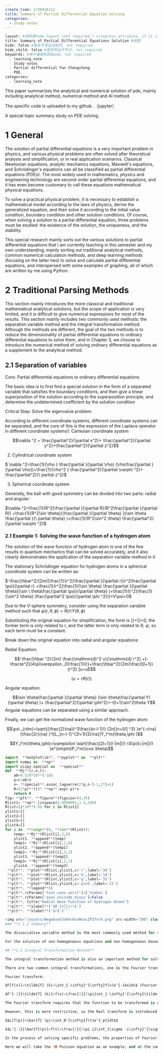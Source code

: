 ```yaml
---
create_time: 1730426112
title: Summary of Partial Differential Equation Solving
categories:
  - Study notes
---
```


```py
layout: #指明用home layout (not required.) vitepress attribute, if it is the homepage, use home.
title: Summary of Partial Differential Equations Solution #标题
hide: false #是否不导出当前页, not required
hide_child: false #是否导出子节点, not required 
keywords: #用于搜索和网站seo, not required 
  - learning_note
  - Study notes
  - Partial differential Fan Chengcheng
  - PDE
categories:
  - learning_note
```

This paper summarizes the analytical and numerical solution of pde, mainly including analytical method, numerical method and AI method.

The specific code is uploaded to my github. （jupyter）

A special topic summary study on PDE solving.

# **1 General**

The solution of partial differential equations is a very important problem in physics, and various physical problems are often solved after theoretical analysis and simplification, or in real application scenarios. Classical Newtonian equations, analytic mechanics equations, Maxwell's equations, and Schrödinger's equations can all be classified as partial differential equations (PDEs). The most widely used in mathematics, physics and engineering technology are second-order partial differential equations, and it has even become customary to call these equations mathematical physical equations.

To solve a practical physical problem, it is necessary to establish a mathematical model according to the laws of physics, derive the generalized equation, and then solve it according to the initial value condition, boundary condition and other solution conditions. Of course, when solving a solution to a partial differential equation, three problems must be studied: the existence of the solution, the uniqueness, and the stability.

This special research mainly sorts out the various solutions to partial differential equations that I am currently teaching in this semester and my own understanding, mainly sorting out traditional analytical methods, common numerical calculation methods, and deep learning methods (focusing on the latter two) to solve and calculate partial differential equations, and interspersed with some examples of graphing, all of which are written by me using Python.

# 2 Traditional Parsing Methods

This section mainly introduces the more classical and traditional mathematical analytical solutions, but the scope of application is very limited, and it is difficult to give numerical expressions for most of the results. This section mainly includes two commonly used methods: the separation variable method and the integral transformation method. Although the methods are different, the goal of the two methods is to reduce the dimensionality of partial differential equations to ordinary differential equations to solve them, and in Chapter 3, we choose to introduce the numerical method of solving ordinary differential equations as a supplement to the analytical method.

## 2.1 Separation of variables

Core: Partial differential equations to ordinary differential equations

The basic idea is to first find a special solution in the form of a separated variable that satisfies the boundary conditions, and then give a linear superposition of the solution according to the superposition principle, and determine the undetermined coefficient by the solution condition

Critical Step: Solve the eigenvalue problem.

According to different coordinate systems, different coordinate systems can be separated, and the core of this is the expression of the Laplace operator in different coordinate systems1. Cartesian coordinate system

$$\nabla ^2 = \frac{\partial^2}{\partial x^2}+ \frac{\partial^2}{\partial y^2}+\frac{\partial^2}{\partial z^2}$$

2. Cylindrical coordinate system

$ \nabla ^2=\frac{1}{\rho } \frac{\partial }{\partial \rho} (\rho\frac{\partial }{\partial \rho})+\frac{1}{\rho^2 } \frac{\partial^2}{\partial \varphi ^2}+ \frac{\partial^2}{\ partial z^2}$ 

3. Spherical coordinate system

Generally, the ball with good symmetry can be divided into two parts: radial and angular:

$\nabla ^2=\frac{1}{R^2}\frac{\partial }{\partial R}(R^2\frac{\partial }{\partial R}) +\frac{1}{R^2\sin \theta}{\frac{\partial }{\partial \theta} }(\sin \theta \frac{\partial }{\ partial \theta} )+\frac{1}{R^2\sin^2 \theta} \frac{\partial^2}{\partial \varphi ^2}$  

### 2.1 Example 1: Solving the wave function of a hydrogen atom

The solution of the wave function of hydrogen atom is one of the few results in quantum mechanics that can be solved accurately, and it also clearly demonstrates the application of the separation variable method in it

The stationary Schrödinger equation for hydrogen atoms in a spherical coordinate system can be written as:

$-\frac{\hbar^2}{2m}[\frac{1}{r^2}\frac{\partial }{\partial r}(r^2\frac{\partial \psi}{\partial r} +\frac{1}{r^2}\frac{1}{\sin \theta} \frac{\partial }{\partial \theta}(\sin \ theta\frac{\partial \psi}{\partial \theta} )+\frac{1}{r^2}\frac{1}{\sin^2 \theta} \frac{\partial^2 \psi}{\partial \phi ^2)}]+V\psi=0$ 

Due to the V-sphere symmetry, consider using the separation variable method such that $\psi(r,\theta,\phi)=R(r)Y(\theta,\phi)$

Substituting the original equation for simplification, the form is {}+{}=0, the former term is only related to r, and the latter term is only related to $\theta$, $\psi$, so each term must be a constant.

Break down the original equation into radial and angular equations:

Radial Equation:

$$-\frac{\hbar ^2}{2m} \frac{\mathrm{d}^2 u}{\mathrm{d} r^2} +[-\frac{e^2}{4\pi\varepsilon _0}\frac{1}{r}+\frac{\hbar^2}{2m}\frac{l(l+1)}{r^2} ]u=uE$$

$$(u=rR(r))$$

Angular equation:

$$\sin \theta\frac{\partial }{\partial \theta} (\sin \theta\frac{\partial Y}{\partial \theta} )+ \frac{\partial^2}{\partial \phi^2}=-l(l+1)\sin^2\theta Y$$Angular equations can be separated using a similar approach.

Finally, we can get the normalized wave function of the hydrogen atom:

$$\psi _{nlm}=\sqrt{(\frac{2}{na})^3\frac{(n-l-1)!} {2n[(n+l)!] ^3} }e^{-r/na}(\frac{2r}{na} )^l[L_{n-l-1}^{2l+1}(2r/na)]Y_l^m(\theta,\phi )$$

$$Y_l^m(\theta,\phi)=\varepsilon \sqrt{\frac{(2l+1)(l-|m|)!} {4\pi(l+|m|)!} }e^{im\phi}P_l^m(\cos \theta)$$

```py
import  **matplotlib**. **pyplot** as  **plt**
import numpy as  **np**
import scipy.special as  **special**
def  **Rj**(r,n,l):
    a0=0.529*10**(-10)
    p=r/a0/n
    v= **special**.assoc_laguerre(2*p,n-l-1,2*l+1)
    R=(2*p)**(l)* **np**.exp(-p)*v
    return R
fig= **plt**. **figure**(figsize=(4,4))
Rlist1= **np**.linspace(0.0000001,1.5,100)
Rlist=[i*10**(-9) for i in Rlist1]
ylist1=[]
ylist2=[]
ylist3=[]
ylist4=[]
for i in  **range**(0, **len**(Rlist)):
    temp= **Rj**(Rlist[i],3,0)
    ylist1. **append**(temp)
    temp1= **Rj**(Rlist[i],1,0)    
    ylist2. **append**(temp1)
    temp2= **Rj**(Rlist[i],3,1)    
    ylist3. **append**(temp2)
    temp3= **Rj**(Rlist[i],2,1)    
    ylist4. **append**(temp3)
 **plt**. **plot**(Rlist,ylist1,c='r',label='30')
 **plt**. **plot**(Rlist,ylist2,c='b',label='10')
 **plt**. **plot**(Rlist,ylist3,c='g',label='31')
 **plt**. **plot**(Rlist,ylist4,c='pink',label='21')
 **plt**. **legend**()
 **plt**.rcParams['font.sans-serif']=['Simhei']
 **plt**.rcParams['axes.unicode_minus']=False
 **plt**. title("Radial Wave Function of Hydrogen Atoms")
 **plt**. **ylabel**('$R_{nl}(r)$')
 **plt**. **xlabel**('$r$')```

<img src="/assets/WegwbueVJo6VcRxaNnacZP37nrh.png" src-width="390" class="markdown-img m-auto" src-height="390" align="center"/>
### **2.1.2 Summary**

The dissociative variable method is the most commonly used method for solving common partial differential equations and simplifying them.

For the solution of non-homogeneous equations and non-homogeneous boundary conditions, the solution of non-homogeneous boundary conditions is generally converted to homogeneous first, and then the eigenfunction expansion method is used to solve the problem.

## **2.2 Integral Transformation Method**

The integral transformation method is also an important method for solving mathematical physics equations, which is suitable for solving unbounded regions and semi-unbounded regions. The core idea is to reduce the number of independent variables through integral transformations until they are reduced to ordinary differential equations.    

There are two common integral transformations, one is the Fourier transform and the other is the Lagrangian transformation.

Fourier transform:

$F[f(x)]=\tilde{f} (k)=\int_{-\infty}^{\infty}f(x)e^{-ikx}dx$ (Fourier positive transform)

$F^{-1}[\tilde{f} (k)]=f(x)=\frac{1}{2\pi}int_{-\infty}^{\infty}\tilde{f} (k)e^{ikx}dk$ (inverse Fourier transform)

The Fourier transform requires that the function to be transformed is defined in infinite intervals, that the Dirichlet condition is satisfied in any finite interval, and that $\int_{-\infty}^{\infty}|f(t)|dt$ exists.

However, this is more restrictive, so the Rasl transform is introduced:

$$L[f(p)]=\bar{f} (p)=\int_0^{\infty}f(t)e^{-pt}dt$$

$$L^{-1}[\bar{f}(p)]=f(t)=\frac{1}{2\pi i}\int_{\sigma -i\infty}^{\sigma +i\infty}\bar{f}(p)e^{pt}dp$$

In the process of solving specific problems, the properties of Fourier transform and pull transform are often used to simplify. The overall idea is to transform the initial value of the original function into an image function through transformation, find the image function through the property simplification equation, and finally obtain the original function through the inverse transformation.

Here we will take the 3D Poisson equation as an example, and at the same time familiarize yourself with some techniques of drawing.
